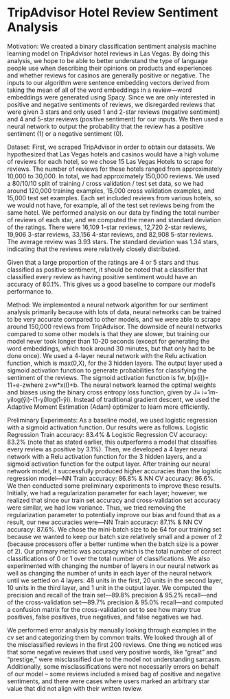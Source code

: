 # TripAdvisor Hotel Review Sentiment Analysis

Motivation:
We created a binary classification sentiment analysis machine learning model on TripAdvisor hotel reviews in Las Vegas. By doing this analysis, we hope to be able to better understand the type of language people use when describing their opinions on products and experiences and whether reviews for casinos are generally positive or negative. The inputs to our algorithm were sentence embedding vectors derived from taking the mean of all of the word embeddings in a review—word embeddings were generated using Spacy. Since we are only interested in positive and negative sentiments of reviews, we disregarded reviews that were given 3 stars and only used 1 and 2-star reviews (negative sentiment) and 4 and 5-star reviews (positive sentiment) for our inputs. We then used a neural network to output the probability that the review has a positive sentiment (1) or a negative sentiment (0). 

Dataset:
First, we scraped TripAdvisor in order to obtain our datasets. We hypothesized that Las Vegas hotels and casinos would have a high volume of reviews for each hotel, so we chose 15 Las Vegas Hotels to scrape for reviews. The number of reviews for these hotels ranged from approximately 10,000 to 30,000. In total, we had approximately 150,000 reviews. We used a 80/10/10 split of training / cross validation / test set data, so we had around 120,000 training examples, 15,000 cross validation examples, and 15,000 test set examples. Each set included reviews from various hotels, so we would not have, for example, all of the test set reviews being from the same hotel. We performed analysis on our data by finding the total number of reviews of each star, and we computed the mean and standard deviation of the ratings. There were 16,109 1-star reviews, 12,720 2-star reviews, 19,906 3-star reviews, 33,156 4-star reviews, and 82,908 5-star reviews. The average review was 3.93 stars. The standard deviation was 1.34 stars, indicating that the reviews were relatively closely distributed.

Given that a large proportion of the ratings are 4 or 5 stars and thus classified as positive sentiment, it should be noted that a classifier that classified every review as having positive sentiment would have an accuracy of 80.1%. This gives us a good baseline to compare our model’s performance to. 

Method:
	We implemented a neural network algorithm for our sentiment analysis primarily because with lots of data, neural networks can be trained to be very accurate compared to other models, and we were able to scrape around 150,000 reviews from TripAdvisor. The downside of neural networks compared to some other models is that they are slower, but training our model never took longer than 10-20 seconds (except for generating the word embeddings, which took around 30 minutes, but that only had to be done once). We used a 4-layer neural network with the Relu activation function, which is max(0,X), for the 3 hidden layers. The output layer used a sigmoid activation function to generate probabilities for classifying the sentiment of the reviews. The sigmoid activation function is fw, b(x(i))= 11+e-zwhere z=w*x(I)+b. The neural network learned the optimal weights and biases using the binary cross entropy loss function, given by J= i=1m-yilog(ŷi)-(1-yi)log(1-ŷi). Instead of traditional gradient descent, we used the Adaptive Moment Estimation (Adam) optimizer to learn more efficiently.

Preliminary Experiments:
As a baseline model, we used logistic regression with a sigmoid activation function. Our results were as follows. Logistic Regression Train accuracy: 83.4% & Logistic Regression CV accuracy: 83.2% (note that as stated earlier, this outperforms a model that classifies every review as positive by 3.1%). Then, we developed a 4 layer neural network with a Relu activation function for the 3 hidden layers, and a sigmoid activation function for the output layer. After training our neural network model, it successfully produced higher accuracies than the logistic regression model—NN Train accuracy: 86.8% & NN CV accuracy: 86.6%. We then conducted some preliminary experiments to improve these results. Initially, we had a regularization parameter for each layer; however, we realized that since our train set accuracy and cross-validation set accuracy were similar, we had low variance. Thus, we tried removing the regularization parameter to potentially improve our bias and found that as a result, our new accuracies were—NN Train accuracy: 87.1% & NN CV accuracy: 87.6%. We chose the mini-batch size to be 64 for our training set because we wanted to keep our batch size relatively small and a power of 2 (because processors offer a better runtime when the batch size is a power of 2). Our primary metric was accuracy which is the total number of correct classifications of 0 or 1 over the total number of classifications. We also experimented with changing the number of layers in our neural network as well as changing the number of units in each layer of the neural network until we settled on 4 layers: 48 units in the first, 20 units in the second layer, 10 units in the third layer, and 1 unit in the output layer. We computed the precision and recall of the train set—89.8% precision & 95.2% recall—and of the cross-validation set—89.7% precision & 95.0% recall—and computed a confusion matrix for the cross-validation set to see how many true positives, false positives, true negatives, and false negatives we had.

We performed error analysis by manually looking through examples in the cv set and categorizing them by common traits. We looked through all of the misclassified reviews in the first 200 reviews. One thing we noticed was that some negative reviews that used very positive words, like “great” and “prestige,” were misclassified due to the model not understanding sarcasm. Additionally, some misclassifications were not necessarily errors on behalf of our model – some reviews included a mixed bag of positive and negative sentiments, and there were cases where users marked an arbitrary star value that did not align with their written review.
